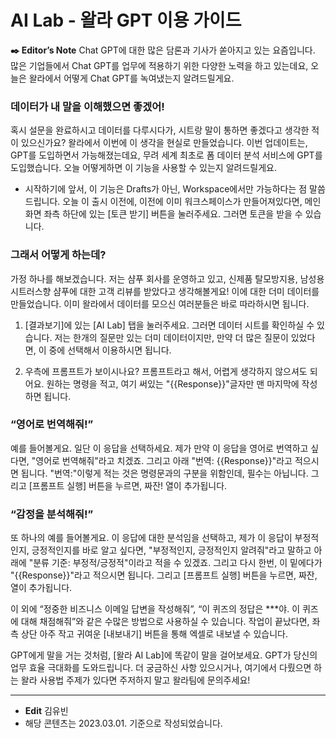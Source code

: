 # AI Lab - 왈라 GPT 이용 가이드

**✒️ Editor’s Note**
Chat GPT에 대한 많은 담론과 기사가 쏟아지고 있는 요즘입니다. 많은 기업들에서 Chat GPT를 업무에 적용하기 위한 다양한 노력을 하고 있는데요, 오늘은 왈라에서 어떻게 Chat GPT를 녹여냈는지 알려드릴게요.

### 데이터가 내 말을 이해했으면 좋겠어!

혹시 설문을 완료하시고 데이터를 다루시다가, 시트랑 말이 통하면 좋겠다고 생각한 적이 있으신가요? 왈라에서 이번에 이 생각을 현실로 만들었습니다. 이번 업데이트는, GPT를 도입하면서 가능해졌는데요, 무려 세계 최초로 폼 데이터 분석 서비스에 GPT를 도입했습니다. 오늘 어떻게하면 이 기능을 사용할 수 있는지 알려드릴게요.

- 시작하기에 앞서, 이 기능은 Drafts가 아닌, Workspace에서만 가능하다는 점 말씀드립니다. 오늘 이 출시 이전에, 이전에 이미 워크스페이스가 만들어져있다면, 메인 화면 좌측 하단에 있는 [토큰 받기] 버튼을 눌러주세요. 그러면 토큰을 받을 수 있습니다.

### 그래서 어떻게 하는데?

가정 하나를 해보겠습니다. 저는 샴푸 회사를 운영하고 있고, 신제품 탈모방지용, 남성용 시트러스향 샴푸에 대한 고객 리뷰를 받았다고 생각해볼게요! 이에 대한 더미 데이터를 만들었습니다. 이미 왈라에서 데이터를 모으신 여러분들은 바로 따라하시면 됩니다.

1. [결과보기]에 있는 [AI Lab] 탭을 눌러주세요. 그러면 데이터 시트를 확인하실 수 있습니다. 저는 한개의 질문만 있는 더미 데이터이지만, 만약 더 많은 질문이 있었다면, 이 중에 선택해서 이용하시면 됩니다.

2. 우측에 프롬프트가 보이시나요? 프롬프트라고 해서, 어렵게 생각하지 않으셔도 되어요. 원하는 명령을 적고, 여기 써있는 "{{Response}}"글자만 맨 마지막에 작성하면 됩니다.

### “영어로 번역해줘!”

예를 들어볼게요. 일단 이 응답을 선택하세요. 제가 만약 이 응답을 영어로 번역하고 싶다면, "영어로 번역해줘"라고 치겠죠. 그리고 아래 "번역: {{Response}}"라고 적으시면 됩니다. "번역:"이렇게 적는 것은 명령문과의 구분을 위함인데, 필수는 아닙니다. 그리고 [프롬프트 실행] 버튼을 누르면, 짜잔! 열이 추가됩니다.

### “감정을 분석해줘!”

또 하나의 예를 들어볼게요. 이 응답에 대한 분석임을 선택하고, 제가 이 응답이 부정적인지, 긍정적인지를 바로 알고 싶다면, "부정적인지, 긍정적인지 알려줘"라고 말하고 아래에 "분류 기준: 부정적/긍정적"이라고 적을 수 있겠죠. 그리고 다시 한번, 이 밑에다가 "{{Response}}"라고 적으시면 됩니다. 그리고 [프롬프트 실행] 버튼을 누르면, 짜잔, 열이 추가됩니다.

이 외에 “정중한 비즈니스 이메일 답변을 작성해줘”, “이 퀴즈의 정답은 \*\*\*야. 이 퀴즈에 대해 채점해줘”와 같은 수많은 방법으로 사용하실 수 있습니다. 작업이 끝났다면, 좌측 상단 아주 작고 귀여운 [내보내기] 버튼을 통해 엑셀로 내보낼 수 있습니다.

GPT에게 말을 거는 것처럼, [왈라 AI Lab]에 똑같이 말을 걸어보세요. GPT가 당신의 업무 효율 극대화를 도와드립니다. 더 궁금하신 사항 있으시거나, 여기에서 다뤘으면 하는 왈라 사용법 주제가 있다면 주저하지 말고 왈라팀에 문의주세요!

---

- **Edit** 김유빈
- 해당 콘텐츠는 2023.03.01. 기준으로 작성되었습니다.
